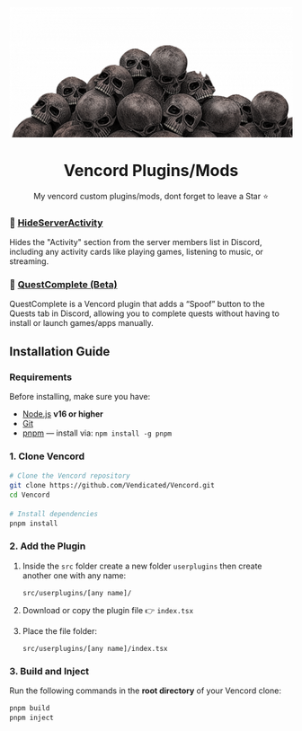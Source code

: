 <div align="center">

![WOOOO](woooo.png)
# Vencord Plugins/Mods
My vencord custom plugins/mods, dont forget to leave a Star ⭐

</div>



### 🫣 [**HideServerActivity**](https://github.com/zaher-neon/vc-hideServerActivity)
Hides the "Activity" section from the server members list in Discord, including any activity cards like playing games, listening to music, or streaming.

### 🎩 [**QuestComplete (Beta)**](https://github.com/zaher-neon/vc-questComplete)
QuestComplete is a Vencord plugin that adds a “Spoof” button to the Quests tab in Discord, allowing you to complete quests without having to install or launch games/apps manually.

## Installation Guide

### Requirements

Before installing, make sure you have:

* [Node.js](https://nodejs.org/) **v16 or higher**
* [Git](https://git-scm.com/)
* [pnpm](https://pnpm.io/) — install via: `npm install -g pnpm`

### 1. Clone Vencord

```bash
# Clone the Vencord repository
git clone https://github.com/Vendicated/Vencord.git
cd Vencord

# Install dependencies
pnpm install
```

### 2. Add the Plugin

1. Inside the `src` folder create a new folder `userplugins` then create another one with any name:

   ```
   src/userplugins/[any name]/
   ```

2. Download or copy the plugin file 👉 `index.tsx`

3. Place the file folder:

   ```
   src/userplugins/[any name]/index.tsx
   ```


### 3. Build and Inject

Run the following commands in the **root directory** of your Vencord clone:

```bash
pnpm build
pnpm inject
```
